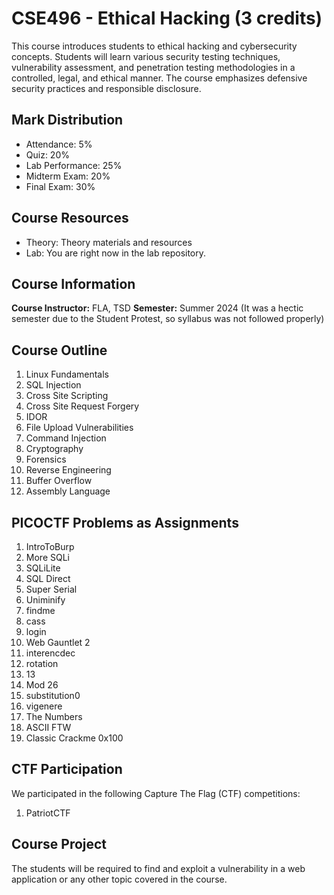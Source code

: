 # CSE496 - Ethical Hacking (3 credits)

This course introduces students to ethical hacking and cybersecurity concepts. Students will learn various security testing techniques, vulnerability assessment, and penetration testing methodologies in a controlled, legal, and ethical manner. The course emphasizes defensive security practices and responsible disclosure.

## Mark Distribution
- Attendance: 5%
- Quiz: 20%
- Lab Performance: 25%
- Midterm Exam: 20%
- Final Exam: 30%

## Course Resources
- Theory: Theory materials and resources
- Lab: You are right now in the lab repository.

## Course Information
**Course Instructor:** FLA, TSD
**Semester:** Summer 2024 (It was a hectic semester due to the Student Protest, so syllabus was not followed properly)

## Course Outline
1. Linux Fundamentals
2. SQL Injection
3. Cross Site Scripting
4. Cross Site Request Forgery
5. IDOR
6. File Upload Vulnerabilities
7. Command Injection
8. Cryptography
9. Forensics
10. Reverse Engineering
11. Buffer Overflow
12. Assembly Language

## PICOCTF Problems as Assignments
1. IntroToBurp
2. More SQLi
3. SQLiLite
4. SQL Direct
5. Super Serial
6. Uniminify
7. findme
8. cass
9. login
10. Web Gauntlet 2
11. interencdec
12. rotation
13. 13
14. Mod 26
15. substitution0
16. vigenere
17. The Numbers
18. ASCII FTW
19. Classic Crackme 0x100

## CTF Participation
We participated in the following Capture The Flag (CTF) competitions:
1. PatriotCTF

## Course Project
The students will be required to find and exploit a vulnerability in a web application or any other topic covered in the course.

